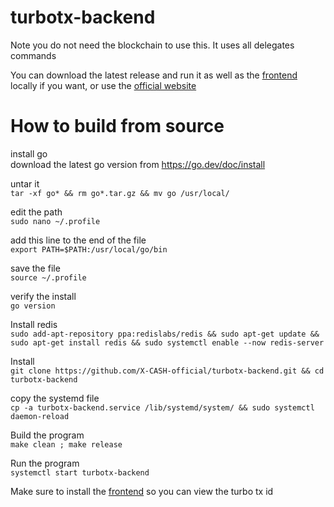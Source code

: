 # turbotx-backend

Note you do not need the blockchain to use this. It uses all delegates commands

You can download the latest release and run it as well as the [frontend](https://github.com/X-CASH-official/turbotx-frontend) locally if you want, or use the [official website](http://162.55.235.87/)

# How to build from source

install go  
download the latest go version from https://go.dev/doc/install
 
untar it  
`tar -xf go* && rm go*.tar.gz && mv go /usr/local/`
 
edit the path  
`sudo nano ~/.profile`
 
add this line to the end of the file  
`export PATH=$PATH:/usr/local/go/bin`
 
save the file  
`source ~/.profile`
 
verify the install  
`go version`

Install redis  
`sudo add-apt-repository ppa:redislabs/redis && sudo apt-get update && sudo apt-get install redis && sudo systemctl enable --now redis-server`

Install  
`git clone https://github.com/X-CASH-official/turbotx-backend.git && cd turbotx-backend`

copy the systemd file  
`cp -a turbotx-backend.service /lib/systemd/system/ && sudo systemctl daemon-reload`

Build the program  
`make clean ; make release`

Run the program  
`systemctl start turbotx-backend`

Make sure to install the [frontend](https://github.com/X-CASH-official/turbotx-frontend) so you can view the turbo tx id
